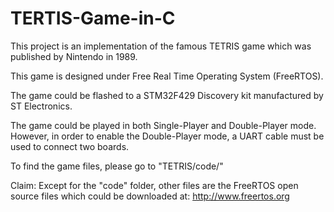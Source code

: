 # TERTIS-Game-in-C

This project is an implementation of the famous TETRIS game which was published by Nintendo in 1989.

This game is designed under Free Real Time Operating System (FreeRTOS).

The game could be flashed to a STM32F429 Discovery kit manufactured by ST Electronics.

The game could be played in both Single-Player and Double-Player mode. However, in order to enable the Double-Player mode,
a UART cable must be used to connect two boards.

To find the game files, please go to "TETRIS/code/"

Claim: Except for the "code" folder, other files are the FreeRTOS open source files which could be downloaded at: 
http://www.freertos.org 

